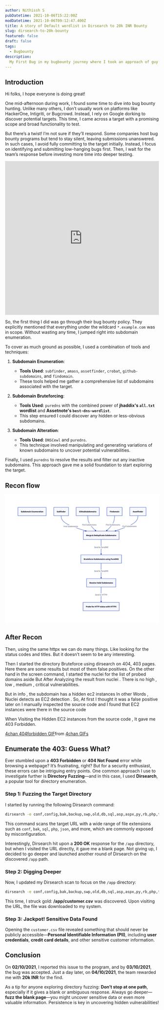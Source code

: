 ```yaml
---
author: Nithissh S
pubDatetime: 2021-10-06T15:22:00Z
modDatetime: 2021-10-06T09:12:47.400Z
title: A story of Default wordlist in Dirsearch to 20k INR Bounty
slug: dirsearch-to-20k-bounty
featured: false
draft: false
tags:
  - Bugbounty
description:
  My First Bug in my bugbounty journey where I took an approach of guy who solves the CTF... Unfortunately it worked and I found some sensitive files which lead to a bounty 
---
```


## Introduction 

Hi folks, I hope everyone is doing great!

One mid-afternoon during work, I found some time to dive into bug bounty hunting. Unlike many others, I don’t usually work on platforms like HackerOne, Intigriti, or Bugcrowd. Instead, I rely on Google dorking to discover potential targets. This time, I came across a target with a promising scope and broad functionality to test.

But there’s a twist! I’m not sure if they’ll respond. Some companies host bug bounty programs but tend to stay silent, leaving submissions unanswered. In such cases, I avoid fully committing to the target initially. Instead, I focus on identifying and submitting low-hanging bugs first. Then, I wait for the team’s response before investing more time into deeper testing.

<div style="width:100%;height:0;padding-bottom:100%;position:relative;"><iframe src="https://giphy.com/embed/VbE1xtnPHx6D34GXhv" width="100%" height="100%" style="position:absolute" frameBorder="0" class="giphy-embed" allowFullScreen></iframe></div><p><a href="https://giphy.com/gifs/outlander-tv-season-5-starz-VbE1xtnPHx6D34GXhv"></a></p>

So, the first thing I did was go through their bug bounty policy. They explicitly mentioned that everything under the wildcard `*.example.com` was in scope. Without wasting any time, I jumped right into subdomain enumeration.  

To cover as much ground as possible, I used a combination of tools and techniques:  

1. **Subdomain Enumeration**:  
   - **Tools Used**: `subfinder`, `amass`, `assetfinder`, `crobat`, `github-subdomains`, and `findomain`.  
   - These tools helped me gather a comprehensive list of subdomains associated with the target.  

2. **Subdomain Bruteforcing**:  
   - **Tools Used**: `puredns` with the combined power of **jhaddix's `all.txt` wordlist** and **Assetnote's `best-dns-wordlist`**.  
   - This step ensured I could discover any hidden or less-obvious subdomains.

3. **Subdomain Alteration**:  
   - **Tools Used**: `DNSCewl` and `puredns`.  
   - This technique involved manipulating and generating variations of known subdomains to uncover potential vulnerabilities.  

Finally, I used `puredns` to resolve the results and filter out any inactive subdomains. This approach gave me a solid foundation to start exploring the target.

## Recon flow 

![](../../assets/images/d2.png)

## After Recon 

Then, using the same httpx we can do many things. Like looking for the status codes and titles. But it doesn’t seem to be any interesting. 

Then I started the directory Bruteforce using dirsearch on 404, 403 pages. Here there are some results but most of them false positives. On the other hand in the screen command, I started the nuclei for the list of probed domains aside But After Analyzing the result from nuclei . There is no high , low , medium , critical vulnerabilities. 

But in info , the subdomain has a hidden ec2 instances In other Words , Nuclei detects as EC2 detection . So, At first I thought it was a false positive later on I manually inspected the source code and I found that EC2 instances were there in the source code

When Visiting the Hidden EC2 instances from the source code , It gave me 403 Forbidden.

<div class="tenor-gif-embed" data-postid="14785562" data-share-method="host" data-aspect-ratio="1.66667" data-width="100%"><a href="https://tenor.com/view/4chan-404forbidden-403forbidden-404girl-anime-gif-14785562">4chan 404forbidden GIF</a>from <a href="https://tenor.com/search/4chan-gifs">4chan GIFs</a></div> <script type="text/javascript" async src="https://tenor.com/embed.js"></script>


## Enumerate the 403: Guess What?

Ever stumbled upon a **403 Forbidden** or **404 Not Found** error while browsing a webpage? It’s frustrating, right? But for a security enthusiast, these errors can be intriguing entry points. One common approach I use to investigate further is **Directory Fuzzing**—and in this case, I used **Dirsearch**, a popular tool for directory enumeration.

### Step 1: Fuzzing the Target Directory

I started by running the following Dirsearch command:

```bash
dirsearch -e conf,config,bak,backup,swp,old,db,sql,asp,aspx,py,rb,php,tar,log,txt,json,xml,zip -u https://target
```

This command scans the target URL with a wide range of file extensions such as `conf`, `bak`, `sql`, `php`, `json`, and more, which are commonly exposed by misconfiguration.

Interestingly, Dirsearch hit upon a **200 OK** response for the `/app` directory, but when I visited the URL directly, it gave me a blank page. Not giving up, I decided to go deeper and launched another round of Dirsearch on the discovered `/app` path.

### Step 2: Digging Deeper

Now, I updated my Dirsearch scan to focus on the `/app` directory:

```bash
dirsearch -e conf,config,bak,backup,swp,old,db,sql,asp,aspx,py,rb,php,tar,log,txt,json,xml,zip -u https://target/app
```

This time, I struck gold: **/app/customer.csv** was discovered. Upon visiting the URL, the file was downloaded to my system.

### Step 3: Jackpot! Sensitive Data Found

Opening the `customer.csv` file revealed something that should never be publicly accessible—**Personal Identifiable Information (PII)**, including **user credentials**, **credit card details**, and other sensitive customer information. 


## Conclusion

On **02/10/2021**, I reported this issue to the program, and by **03/10/2021**, the bug was accepted. Just a day later, on **04/10/2021**, the team rewarded me with **20k INR** for the find.

As a tip for anyone exploring directory fuzzing: **Don’t stop at one path**, especially if it gives a blank or ambiguous response. Always go deeper—**fuzz the blank page**—you might uncover sensitive data or even more valuable information. Persistence is key in uncovering hidden vulnerabilities!